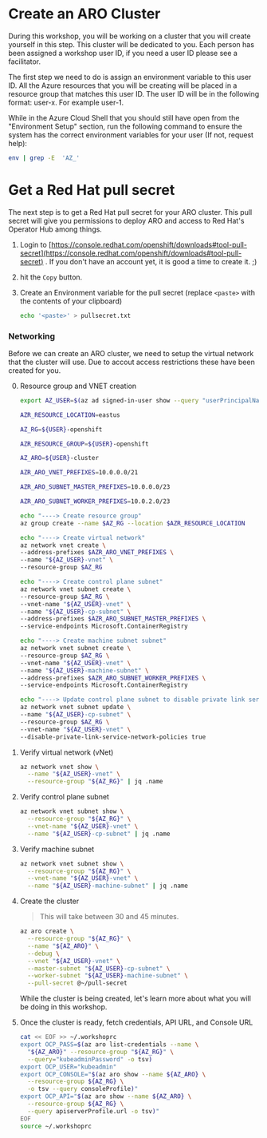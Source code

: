# Create an ARO Cluster

During this workshop, you will be working on a cluster that you will create yourself in this step. This cluster will be dedicated to you. Each person has been assigned a workshop user ID, if you need a user ID please see a facilitator.

The first step we need to do is assign an environment variable to this user ID. All the Azure resources that you will be creating will be placed in a resource group that matches this user ID.  The user ID will be in the following format: user-x. For example user-1.

While in the Azure Cloud Shell that you should still have open from the "Environment Setup" section, run the following command to ensure the system has the correct environment variables for your user (If not, request help):

```bash
env | grep -E  'AZ_'
```

# Get a Red Hat pull secret

The next step is to get a Red Hat pull secret for your ARO cluster.  This pull secret will give you permissions to deploy ARO and access to Red Hat's Operator Hub among things.

1. Login to [https://console.redhat.com/openshift/downloads#tool-pull-secret](https://console.redhat.com/openshift/downloads#tool-pull-secret) . If you don't have an account yet, it is good a time to create it. ;)

2. hit the `Copy` button.

3. Create an Environment variable for the pull secret (replace `<paste>` with the contents of your clipboard)

    ```bash
    echo '<paste>' > pullsecret.txt
    ```


### Networking

Before we can create an ARO cluster, we need to setup the virtual network that the cluster will use. Due to accout access restrictions these have been created for you.

0. Resource group and VNET creation
    ```bash
    export AZ_USER=$(az ad signed-in-user show --query "userPrincipalName" -o tsv | cut -d @ -f1)

    AZR_RESOURCE_LOCATION=eastus
    
    AZ_RG=${USER}-openshift
    
    AZR_RESOURCE_GROUP=${USER}-openshift
    
    AZ_ARO=${USER}-cluster
    
    AZR_ARO_VNET_PREFIXES=10.0.0.0/21
    
    AZR_ARO_SUBNET_MASTER_PREFIXES=10.0.0.0/23
    
    AZR_ARO_SUBNET_WORKER_PREFIXES=10.0.2.0/23

    echo "----> Create resource group"
    az group create --name $AZ_RG --location $AZR_RESOURCE_LOCATION

    echo "----> Create virtual network"
    az network vnet create \
    --address-prefixes $AZR_ARO_VNET_PREFIXES \
    --name "${AZ_USER}-vnet" \
    --resource-group $AZ_RG

   echo "----> Create control plane subnet"
   az network vnet subnet create \
   --resource-group $AZ_RG \
   --vnet-name "${AZ_USER}-vnet" \
   --name "${AZ_USER}-cp-subnet" \
   --address-prefixes $AZR_ARO_SUBNET_MASTER_PREFIXES \
   --service-endpoints Microsoft.ContainerRegistry

   echo "----> Create machine subnet subnet"
   az network vnet subnet create \
   --resource-group $AZ_RG \
   --vnet-name "${AZ_USER}-vnet" \
   --name "${AZ_USER}-machine-subnet" \
   --address-prefixes $AZR_ARO_SUBNET_WORKER_PREFIXES \
   --service-endpoints Microsoft.ContainerRegistry

   echo "----> Update control plane subnet to disable private link service network policies"
   az network vnet subnet update \
   --name "${AZ_USER}-cp-subnet" \
   --resource-group $AZ_RG \
   --vnet-name "${AZ_USER}-vnet" \
   --disable-private-link-service-network-policies true

    ```

1. Verify virtual network (vNet)

    ```bash
    az network vnet show \
      --name "${AZ_USER}-vnet" \
      --resource-group "${AZ_RG}" | jq .name
    ```

2. Verify control plane subnet

    ```bash
    az network vnet subnet show \
      --resource-group "${AZ_RG}" \
      --vnet-name "${AZ_USER}-vnet" \
      --name "${AZ_USER}-cp-subnet" | jq .name
    ```

3. Verify machine subnet

    ```bash
    az network vnet subnet show \
      --resource-group "${AZ_RG}" \
      --vnet-name "${AZ_USER}-vnet" \
      --name "${AZ_USER}-machine-subnet" | jq .name
    ```

6. Create the cluster

    > This will take between 30 and 45 minutes.

    ```bash
    az aro create \
      --resource-group "${AZ_RG}" \
      --name "${AZ_ARO}" \
      --debug \
      --vnet "${AZ_USER}-vnet" \
      --master-subnet "${AZ_USER}-cp-subnet" \
      --worker-subnet "${AZ_USER}-machine-subnet" \
      --pull-secret @~/pull-secret
    ```

    While the cluster is being created, let's learn more about what you will be doing in this workshop.

7. Once the cluster is ready, fetch credentials, API URL, and Console URL

    ```bash
    cat << EOF >> ~/.workshoprc
    export OCP_PASS=$(az aro list-credentials --name \
      "${AZ_ARO}" --resource-group "${AZ_RG}" \
      --query="kubeadminPassword" -o tsv)
    export OCP_USER="kubeadmin"
    export OCP_CONSOLE="$(az aro show --name ${AZ_ARO} \
      --resource-group ${AZ_RG} \
      -o tsv --query consoleProfile)"
    export OCP_API="$(az aro show --name ${AZ_ARO} \
      --resource-group ${AZ_RG} \
      --query apiserverProfile.url -o tsv)"
    EOF
    source ~/.workshoprc
    ```
